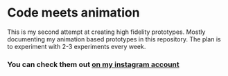 # Code meets animation

This is my second attempt at creating high fidelity prototypes. Mostly documenting my animation based prototypes in this repository. The plan is to experiment with 2-3 experiments every week.

### You can check them out [on my instagram account](https://www.instagram.com/thatworkedyesterday/)
